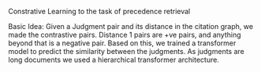 Constrative Learning to the task of precedence retrieval

Basic Idea: Given a Judgment pair and its distance in the citation graph, we made the contrastive pairs. Distance 1 pairs are +ve pairs, and anything beyond that is a negative pair. Based on this, we trained a transformer model to predict the similarity between the judgments. As judgments are long documents we used a hierarchical transformer architecture.


